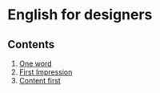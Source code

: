 # English for designers

## Contents

1. [One word](01-one-word/final.md)
2. [First Impression](02-first-impression/final.md)
3. [Content first](03-content-first/about.md)
